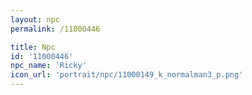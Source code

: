 ```yaml
---
layout: npc
permalink: /11000446

title: Npc
id: '11000446'
npc_name: 'Ricky'
icon_url: 'portrait/npc/11000149_k_normalman3_p.png'
---
```

